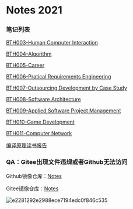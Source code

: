 # Notes 2021

### 笔记列表

[BTH003-Human Computer Interaction](./BTH003-人机交互/BTH003FinalReview.md )

[BTH004-Algorithm](./BTH004-算法设计与分析/BTH004FinalReview.md )

[BTH005-Career](./BTH005/BTH005FinalReview.md )

[BTH006-Pratical Requirements Engineering](./BTH006-实用需求工程/BTH006FinalReview.md )

[BTH007-Outsourcing Development by Case Study](./BTH007/BTH007FinalReview.md)

[BTH008-Software Architecture](./BTH008-软件架构/BTH008FinalReview.md )

[BTH009-Applied Software Project Management](./BTH009/BTH009FinalReview.md )

[BTH010-Game Development](./BTH010/BTH010FinalReview.md )

[BTH011-Computer Network](./BTH011/BTH011FinalReview.md )

[编译原理读书报告](./编译原理/编译原理读书报告.md)

### QA：Gitee出现文件违规或者Github无法访问

Github镜像仓库：[Notes](https://github.com/Sa1Vation/Notes)

Gitee镜像仓库：[Notes](https://gitee.com/Sa1vation/notes)

![e2281292e2988ece7194edc0f846c535](https://gitee.com/Sa1vation/my-pic-bed/raw/master/typora_imgs/20210628150125.jpeg)